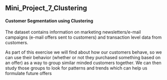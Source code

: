 ## Mini_Project_7_Clustering

#### Customer Segmentation using Clustering

The dataset contains information on marketing newsletters/e-mail campaigns (e-mail offers sent to customers) and transaction level data from customers. 

As part of this exercise we will find about how our customers behave, so we can use their behavior (whether or not they purchased something based on an offer) as a way to group similar minded customers together. We can then study those groups to look for patterns and trends which can help us formulate future offers

